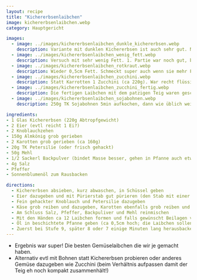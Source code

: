 ```yaml
---
layout: recipe
title: "Kichererbsenlaibchen"
image: kichererbsenlaibchen.webp
category: Hauptgericht

images:
  - image: ../images/kichererbsenlaibchen_dunkle_kichererbsen.webp
    description: Variante mit dunklen Kichererbsen ist auch sehr gut. Nussiger, intensiverer Geschmack, weniger mehlig. Hier aber mit zuviel Fett zubereitet (haben sich angesaugt)
  - image: ../images/kichererbsenlaibchen_wenig_fett.webp
    description: Versuch mit sehr wenig Fett. 1. Partie war noch gut, bei 2. war nicht mal mehr der Pfannenboden bedeckt weshalb ich die Laibchen zusammendrücken musste. War auch noch gut aber nicht resch. Dafür nachher praktisch kein Fett in Pfanne übrig.
  - image: ../images/kichererbsenlaibchen_rotkraut.webp
    description: Wieder 0,5cm Fett. Schmeckt super auch wenn sie mehr Fett aufsaugen als Gebackenes Gemüse oder Kartoffelpuffer. Rotkraut passt super dazu.
  - image: ../images/kichererbsenlaibchen_zucchini.webp
    description: Statt Karrotten 1 Zucchini (ca 220g). War recht flüssig daher um einiges mehr Mehl (evtl 50g) und patzigen Teig direkt in Fett getropft
  - image: ../images/kichererbsenlaibchen_zucchini_fertig.webp
    description: Die fertigen Laibchen mit dem patzigen Teig waren geschmacklick aber sehr gut. Tsatsiki passt auch sehr gut dazu
  - image: ../images/kichererbsenlaibchen_sojabohnen.webp
    description: 250g TK Sojabohnen 5min aufkochen, dann wie üblich weitermachen (Eier am Schluss dazu damit sie nicht stocken), statt Karotten 1/2 Zucchini genommen. Ergebnis war super und vmtl noch besser als die Kichererbsenvariante. Mehr Mehl genommen und direkt in Pfanne gelegt weil Teig feuchter war. Sauerrahm+Ketchup passt gut dazu ist in Summe aber sehr fettig, besser Kartoffeln, Reis oder Sauerkraut probieren

ingredients:
- 1 Glas Kichererbsen (220g Abtropfgewicht)
- 2 Eier (evtl reicht 1 Ei?)
- 2 Knoblauchzehen
- 150g Almkönig grob gerieben
- 2 Karotten grob gerieben (ca 160g)
- 20g TK Petersilie (oder frisch gehackt)
- 50g Mehl
- 1/2 Sackerl Backpulver (bindet Masse besser, gehen in Pfanne auch etwas auf)
- 4g Salz
- Pfeffer
- Sonnenblumenöl zum Rausbacken

directions:
  - Kichererbsen absieben, kurz abwaschen, in Schüssel geben
  - Eier dazugeben und mit Pürierstab gut pürieren (den Stab mit einer Teigkarte abputzen die man später auch zum Umdrehen etc nutzen kann)
  - Fein gehackter Knoblauch und Petersilie dazugeben
  - Käse grob reiben und dazugeben, Karotten ebenfalls grob reiben und dazugeben
  - Am Schluss Salz, Pfeffer, Backpuliver und Mehl reinmischen
  - Mit den Händen ca 12 Laibchen formen und falls gewünscht Beilagen vorbereiten (zb Joghurtsauce oder Vogerlsalat mit Kürbiskernöldressing)
  - Öl in beschichtete Pfanne geben (ca 0,5cm hoch; die Laibchen sollen ca bis zur Mitte oder etwas mehr im Öl liegen)
  - Zuerst bei Stufe 9, später 8 oder 7 einige Minuten lang herausbacken und ab und zu wenden
---
```


- Ergebnis war super! Die besten Gemüselaibchen die wir je gemacht haben.
- Alternativ evtl mit Bohnen statt Kichererbsen probieren oder anderes Gemüse dazugeben wie Zucchini (beim Verhältnis aufpassen damit der Teig eh noch kompakt zusammenhält!)